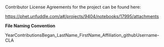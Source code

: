 Contributor License Agreements for the project can be found here:

 https://phet.unfuddle.com/a#/projects/9404/notebooks/17995/attachments
 
 **File Naming Convention**
 
 YearContributionsBegan_LastName_FirstName_Affiliation_githubUsername-CLA
 
 

